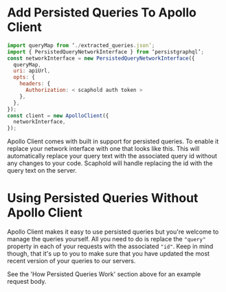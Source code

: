 # Add Persisted Queries To Apollo Client

```javascript
import queryMap from ‘./extracted_queries.json’;
import { PersistedQueryNetworkInterface } from ‘persistgraphql’;
const networkInterface = new PersistedQueryNetworkInterface({
  queryMap,
  uri: apiUrl,
  opts: {
    headers: {
      Authorization: < scaphold auth token >
    },
  },
});
const client = new ApolloClient({
  networkInterface,
});
```

Apollo Client comes with built in support for persisted queries. To enable it replace your
network interface with one that looks like this. This will automatically replace your query text
with the associated query id without any changes to your code. Scaphold will handle replacing
the id with the query text on the server.

# Using Persisted Queries Without Apollo Client

Apollo Client makes it easy to use persisted queries but you're welcome to manage the queries
yourself. All you need to do is replace the `"query"` property in each of your requests with
the associated `"id"`. Keep in mind though, that it's up to you to make sure that you have updated
the most recent version of your queries to our servers.

<aside class="notice">
See the 'How Persisted Queries Work' section above for an example request body.
</aside>